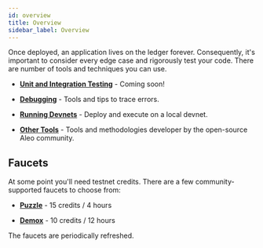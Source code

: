 ```yaml
---
id: overview
title: Overview
sidebar_label: Overview
---
```


Once deployed, an application lives on the ledger forever. Consequently, it's important to consider every edge case and rigorously test your code. There are number of tools and techniques you can use. 
- [**Unit and Integration Testing**](./01_test_framework.md) - Coming soon!

- [**Debugging**](./02_debugger.md) - Tools and tips to trace errors.

- [**Running Devnets**](./03_devnet.md) - Deploy and execute on a local devnet.

- [**Other Tools**](./04_other.md) - Tools and methodologies developer by the open-source Aleo community.


## Faucets

At some point you'll need testnet credits. There are a few community-supported faucets to choose from:
- [**Puzzle**](https://dev.puzzle.online/faucet) - 15 credits / 4 hours

- [**Demox**](https://discord.com/channels/913160862670397510/1202322326230937640/1203135682873266207) - 10 credits / 12 hours

The faucets are periodically refreshed.


